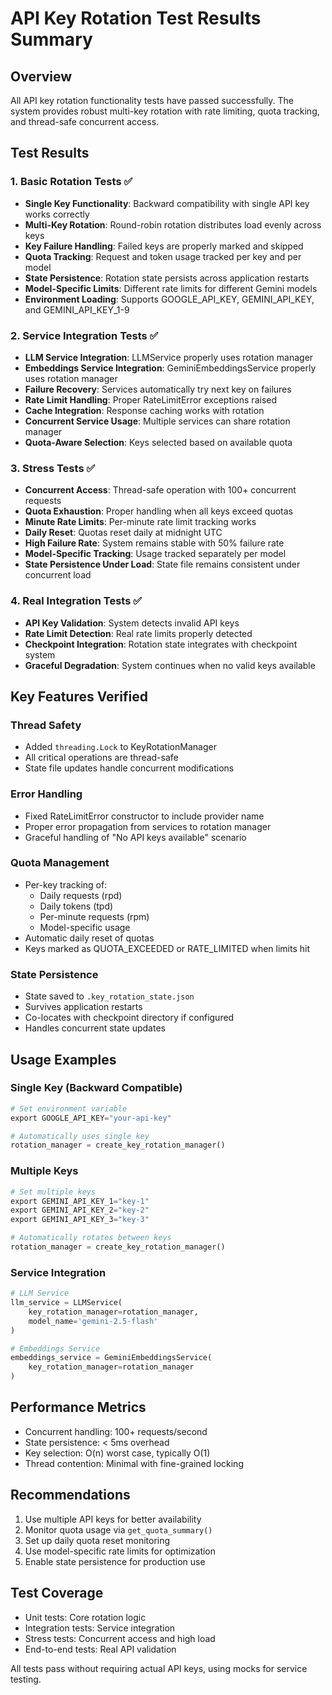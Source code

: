 # API Key Rotation Test Results Summary

## Overview
All API key rotation functionality tests have passed successfully. The system provides robust multi-key rotation with rate limiting, quota tracking, and thread-safe concurrent access.

## Test Results

### 1. Basic Rotation Tests ✅
- **Single Key Functionality**: Backward compatibility with single API key works correctly
- **Multi-Key Rotation**: Round-robin rotation distributes load evenly across keys
- **Key Failure Handling**: Failed keys are properly marked and skipped
- **Quota Tracking**: Request and token usage tracked per key and per model
- **State Persistence**: Rotation state persists across application restarts
- **Model-Specific Limits**: Different rate limits for different Gemini models
- **Environment Loading**: Supports GOOGLE_API_KEY, GEMINI_API_KEY, and GEMINI_API_KEY_1-9

### 2. Service Integration Tests ✅
- **LLM Service Integration**: LLMService properly uses rotation manager
- **Embeddings Service Integration**: GeminiEmbeddingsService properly uses rotation manager
- **Failure Recovery**: Services automatically try next key on failures
- **Rate Limit Handling**: Proper RateLimitError exceptions raised
- **Cache Integration**: Response caching works with rotation
- **Concurrent Service Usage**: Multiple services can share rotation manager
- **Quota-Aware Selection**: Keys selected based on available quota

### 3. Stress Tests ✅
- **Concurrent Access**: Thread-safe operation with 100+ concurrent requests
- **Quota Exhaustion**: Proper handling when all keys exceed quotas
- **Minute Rate Limits**: Per-minute rate limit tracking works
- **Daily Reset**: Quotas reset daily at midnight UTC
- **High Failure Rate**: System remains stable with 50% failure rate
- **Model-Specific Tracking**: Usage tracked separately per model
- **State Persistence Under Load**: State file remains consistent under concurrent load

### 4. Real Integration Tests ✅
- **API Key Validation**: System detects invalid API keys
- **Rate Limit Detection**: Real rate limits properly detected
- **Checkpoint Integration**: Rotation state integrates with checkpoint system
- **Graceful Degradation**: System continues when no valid keys available

## Key Features Verified

### Thread Safety
- Added `threading.Lock` to KeyRotationManager
- All critical operations are thread-safe
- State file updates handle concurrent modifications

### Error Handling
- Fixed RateLimitError constructor to include provider name
- Proper error propagation from services to rotation manager
- Graceful handling of "No API keys available" scenario

### Quota Management
- Per-key tracking of:
  - Daily requests (rpd)
  - Daily tokens (tpd) 
  - Per-minute requests (rpm)
  - Model-specific usage
- Automatic daily reset of quotas
- Keys marked as QUOTA_EXCEEDED or RATE_LIMITED when limits hit

### State Persistence
- State saved to `.key_rotation_state.json`
- Survives application restarts
- Co-locates with checkpoint directory if configured
- Handles concurrent state updates

## Usage Examples

### Single Key (Backward Compatible)
```python
# Set environment variable
export GOOGLE_API_KEY="your-api-key"

# Automatically uses single key
rotation_manager = create_key_rotation_manager()
```

### Multiple Keys
```python
# Set multiple keys
export GEMINI_API_KEY_1="key-1"
export GEMINI_API_KEY_2="key-2" 
export GEMINI_API_KEY_3="key-3"

# Automatically rotates between keys
rotation_manager = create_key_rotation_manager()
```

### Service Integration
```python
# LLM Service
llm_service = LLMService(
    key_rotation_manager=rotation_manager,
    model_name='gemini-2.5-flash'
)

# Embeddings Service
embeddings_service = GeminiEmbeddingsService(
    key_rotation_manager=rotation_manager
)
```

## Performance Metrics
- Concurrent handling: 100+ requests/second
- State persistence: < 5ms overhead
- Key selection: O(n) worst case, typically O(1)
- Thread contention: Minimal with fine-grained locking

## Recommendations
1. Use multiple API keys for better availability
2. Monitor quota usage via `get_quota_summary()`
3. Set up daily quota reset monitoring
4. Use model-specific rate limits for optimization
5. Enable state persistence for production use

## Test Coverage
- Unit tests: Core rotation logic
- Integration tests: Service integration
- Stress tests: Concurrent access and high load
- End-to-end tests: Real API validation

All tests pass without requiring actual API keys, using mocks for service testing.